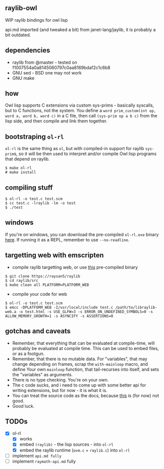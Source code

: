 ## raylib-owl

WIP raylib bindings for owl lisp

api.md imported (and tweaked a bit) from janet-lang/jaylib,
it is probably a bit outdated.

## dependencies

* raylib from @master - tested on f1007554a0a8145060797c0aa8169bdaf2c1c6b8
* GNU sed - BSD one may not work
* GNU make 

## how

Owl lisp supports C extensions via custom sys-prims - basically
syscalls, but to C functions, not the system. You define a
`word prim_custom(int op, word a, word b, word c)` in a C file,
then call `(sys-prim op a b c)` from the lisp side, and then compile 
and link them together.

## bootstraping `ol-rl`

`ol-rl` is the same thing as `ol`, but with compiled-in support for
raylib `sys-prim`s, so it will be then used to interpret and/or
compile Owl lisp programs that depend on raylib.

```console
$ make ol-rl
# make install
```

## compiling stuff

```console
$ ol-rl -o test.c test.scm
$ cc test.c -lraylib -lm -o test
$ ./test
```

## windows

If you're on windows, you can download the pre-compiled `ol-rl.exe` binary
[here](https://pub.krzysckh.org/ol-rl.exe). If running it as a REPL, remember
to use `--no-readline`.

## targetting web with emscripten

- compile raylib targetting web, or use [this](https://pub.krzysckh.org/libraylib5-web.a)
  pre-compiled binary
```console
$ git clone https://raysan5/raylib
$ cd raylib/src
$ make clean all PLATFORM=PLATFORM_WEB
```
- compile your code for web
```
$ ol-rl -o test.c test.scm
$ emcc -DPLATFORM_WEB -I/usr/local/include test.c /path/to/libraylib-web.a -o test.html -s USE_GLFW=3 -s ERROR_ON_UNDEFINED_SYMBOLS=0 -s ALLOW_MEMORY_GROWTH=1 -s ASYNCIFY -s ASSERTIONS=0
```

## gotchas and caveats

* Remember, that everything that can be evaluated at compile-time, will
  probably be evaluated at compile time. This can be used to embed files,
  or as a footgun.
* Remember, that there is no mutable data. For "variables", that may change
  depending on frames, scrap the `with-mainloop` macro, and define
  Your own `mainloop` function, that tail-recurses into itself, and
  sets the "variables" as arguments.
* There is no type checking. You're on your own.
* The c code sucks, and i need to come up with some better api for
  writing extensions, but for now - it is what it is.
* You can treat the source code as the docs, because
  [this](https://pub.krzysckh.org/raylib-owl.html) is (for now) not good.
* Good luck.

## TODOs
  * [x] ol-rl
    * [x] works
    * [x] embed `(raylib)` - the lisp sources - into `ol-rl`
    * [x] embed the raylib runtime (`ovm.c` + `raylib.c`) into `ol-rl`
  * [ ] implement `api.md fully`
  * [ ] implement `raymath-api.md` fully
